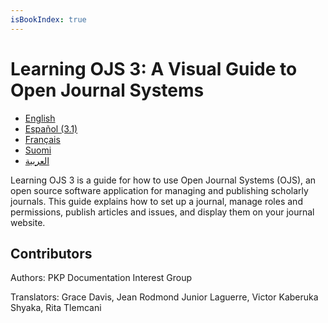 ```yaml
---
isBookIndex: true
---
```


# Learning OJS 3: A Visual Guide to Open Journal Systems

* [English](./en/)
* [Español (3.1)](3.1/es/)
* [Français](./fr/)
* [Suomi](./fi/)
* [العربية](./ar/)

Learning OJS 3 is a guide for how to use Open Journal Systems (OJS), an open source software application for managing and publishing scholarly journals. This guide explains how to set up a journal, manage roles and permissions, publish articles and issues, and display them on your journal website.

## Contributors

Authors: PKP Documentation Interest Group

Translators: Grace Davis, Jean Rodmond Junior Laguerre, Victor Kaberuka Shyaka, Rita Tlemcani
